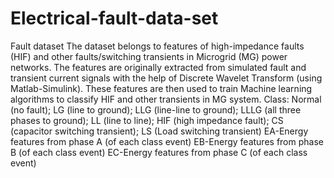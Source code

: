 # Electrical-fault-data-set
Fault dataset
The dataset belongs to features of high-impedance faults (HIF) and other faults/switching transients in Microgrid (MG) power networks. The features are originally extracted from simulated fault and transient current signals with the help of Discrete Wavelet Transform (using Matlab-Simulink). These features are then used to train Machine learning algorithms to classify HIF and other transients in MG system.
Class: Normal (no fault); LG (line to ground); LLG (line-line to ground); LLLG (all three phases to ground); LL (line to line); HIF (high impedance fault); CS (capacitor switching transient); LS (Load switching transient)
EA-Energy features from phase A (of each class event)
EB-Energy features from phase B (of each class event)
EC-Energy features from phase C (of each class event)
